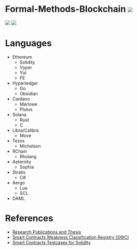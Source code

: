 # Formal-Methods-Blockchain ![](https://img.shields.io/badge/-Live-brightgreen)
![](https://img.shields.io/badge/Focus-Blockchain-yellow) ![](https://img.shields.io/badge/Focus-Smart_Contracts-yellow)

# Languages 
  - Ethereum
    - Solidity
    - Vyper 
    - Yul
    - FE
  - Hyperledger
    - Go
    - Obsidian
  - Cardano
    - Marlowe
    - Plutus
  - Solana
    - Rust
    - C
  - Libra/Calibra
    - Move
  - Tezos 
    - Michelson
  - RChain
    - Rholang
  - Aeternity
    - Sophia 
  - Stratis
    - C#
  - Aergo
    - Lua
    - SCL
  - DAML

# References
 - [Research Publications and Thesis](https://github.com/ramagururadhakrishnan/Blockchain-Papers/tree/main/Formal_Methods)
 - [Smart Contracts Weakness Classification Registry (SWC)](https://swcregistry.io/)
 - [Smart Contracts Testcases for Solidity](https://github.com/SmartContractSecurity/SWC-registry/tree/master/test_cases/solidity)

